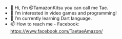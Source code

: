 - 👋 Hi, I’m @TamazonKitsu you can call me Tae.
- 👀 I’m interested in video games and programming!
- 🌱 I’m currently learning Dart language.
- 📫 How to reach me - Facebook: https://www.facebook.com/TaetaeAmazon/

<!---
TamazonKitsu/TamazonKitsu is a ✨ special ✨ repository because its `README.md` (this file) appears on your GitHub profile.
You can click the Preview link to take a look at your changes.
--->
